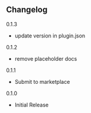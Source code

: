 ## Changelog

0.1.3

- update version in plugin.json

0.1.2

- remove placeholder docs

0.1.1

- Submit to marketplace

0.1.0

- Initial Release

